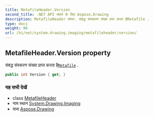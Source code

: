 ```yaml
---
title: MetafileHeader.Version
second_title: .NET API संदर्भ के लिए Aspose.Drawing
description: MetafileHeader संपत्त. संबद्ध संस्करण संख्य प्रप्त करत हैMetafile .
type: docs
weight: 90
url: /hi/net/system.drawing.imaging/metafileheader/version/
---
```

## MetafileHeader.Version property

संबद्ध संस्करण संख्या प्राप्त करता है[`Metafile`](../../metafile/) .

```csharp
public int Version { get; }
```

### यह सभी देखें

* class [MetafileHeader](../)
* नाम स्थान [System.Drawing.Imaging](../../metafileheader/)
* सभा [Aspose.Drawing](../../../)


